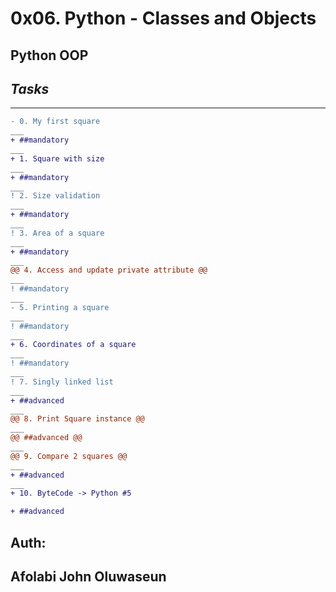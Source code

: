 # **0x06. Python - Classes and Objects**
## **Python  OOP**

## ***Tasks***
___

```diff
- 0. My first square
___
+ ##mandatory
___
+ 1. Square with size
___
+ ##mandatory
___
! 2. Size validation
___
+ ##mandatory
___
! 3. Area of a square
___
+ ##mandatory
___
@@ 4. Access and update private attribute @@
___
! ##mandatory
___
- 5. Printing a square
___
! ##mandatory
___
+ 6. Coordinates of a square
___
! ##mandatory
___
! 7. Singly linked list
___
+ ##advanced
___
@@ 8. Print Square instance @@
___
@@ ##advanced @@
___
@@ 9. Compare 2 squares @@
___
+ ##advanced
___
+ 10. ByteCode -> Python #5

+ ##advanced
```
## Auth:
## Afolabi John Oluwaseun

